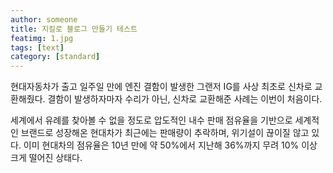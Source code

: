 ```yaml
---
author: someone
title: 지킬로 블로그 만들기 테스트
featimg: 1.jpg
tags: [text]
category: [standard]
---
```

현대자동차가 출고 일주일 만에 엔진 결함이 발생한 그랜저 IG를 사상 최초로 신차로 교환해줬다. 결함이 발생하자마자 수리가 아닌, 신차로 교환해준 사례는 이번이 처음이다.
 
세계에서 유례를 찾아볼 수 없을 정도로 압도적인 내수 판매 점유율을 기반으로 세계적인 브랜드로 성장해온 현대차가 최근에는 판매량이 추락하며, 위기설이 끊이질 않고 있다. 이미 현대차의 점유율은 10년 만에 약 50%에서 지난해 36%까지 무려 10% 이상 크게 떨어진 상태다. 